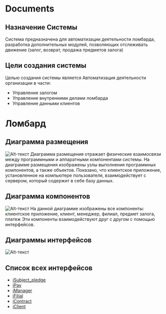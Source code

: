 # Documents
## Назначение Системы
Система предназначена для автоматизации деятельности ломбарда, разработка дополнительных модулей, позволяющих отслеживать движение (залог, возврат, продажа предметов залога)
## Цели создания системы

Целью создания системы является Автоматизация деятельности организации в части:
*	Управление залогом
*	Управление внутренними делами ломбарда
*	Управление данными клиентов

# Ломбард
## Диаграмма размещения
![Alt-текст](https://pp.userapi.com/c852032/v852032686/4ab99/cxj67KwOYEU.jpg "Диаграмма размещения")
Диаграмма размещения отражает физические взаимосвязи между программными и аппаратными компонентами системы. 
На диаграмме размещения изображены узлы выполнения программных компонентов, а также объектов. 
Показано, что клиентское приложение, установленное на компьютере пользователя, 
взаимодействует с сервером, который содержит в себе базу данных.
## Диаграмма компонентов
![Alt-текст](http://joxi.ru/823LQ9WiJLY8WA.jpg "Диаграмма компонентов")
На данной диаграмме изображены все компоненты: клиентское приложение, клиент, менеджер, филиал, предмет залога, платеж 
Эти компоненты взаимодействуют друг с другом с помощью интерфейсов.
## Диаграммы интерфейсов
![Alt-текст](http://joxi.ru/DmBJklgUwalglm.jpg "Диаграмма интерфейсов")
## Список всех интерфейсов
* [iSubject_pledge](iSubject_pledge.md "Интерфейс iSubject_pledge")
* [iPay](iPay.md "Интерфейс iPay")
* [iManager](iManager.md "Интерфейс iManager")
* [iFilial](iFilial.md "Интерфейс iFilial")
* [iContract](iContract.md "Интерфейс iContract")
* [iClient](iClient.md "Интерфейс iClient")
